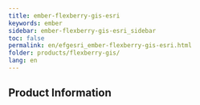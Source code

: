 ```yaml
---
title: ember-flexberry-gis-esri
keywords: ember
sidebar: ember-flexberry-gis-esri_sidebar
toc: false
permalink: en/efgesri_ember-flexberry-gis-esri.html
folder: products/flexberry-gis/
lang: en
---
```


## Product Information
